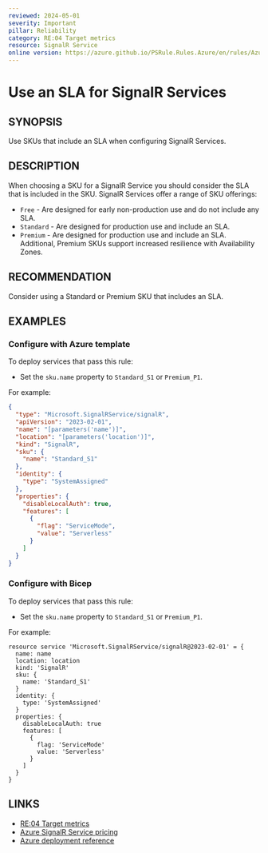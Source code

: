 ```yaml
---
reviewed: 2024-05-01
severity: Important
pillar: Reliability
category: RE:04 Target metrics
resource: SignalR Service
online version: https://azure.github.io/PSRule.Rules.Azure/en/rules/Azure.SignalR.SLA/
---
```


# Use an SLA for SignalR Services

## SYNOPSIS

Use SKUs that include an SLA when configuring SignalR Services.

## DESCRIPTION

When choosing a SKU for a SignalR Service you should consider the SLA that is included in the SKU.
SignalR Services offer a range of SKU offerings:

- `Free` - Are designed for early non-production use and do not include any SLA.
- `Standard` - Are designed for production use and include an SLA.
- `Premium` - Are designed for production use and include an SLA.
  Additional, Premium SKUs support increased resilience with Availability Zones.

## RECOMMENDATION

Consider using a Standard or Premium SKU that includes an SLA.

## EXAMPLES

### Configure with Azure template

To deploy services that pass this rule:

- Set the `sku.name` property to `Standard_S1` or `Premium_P1`.

For example:

```json
{
  "type": "Microsoft.SignalRService/signalR",
  "apiVersion": "2023-02-01",
  "name": "[parameters('name')]",
  "location": "[parameters('location')]",
  "kind": "SignalR",
  "sku": {
    "name": "Standard_S1"
  },
  "identity": {
    "type": "SystemAssigned"
  },
  "properties": {
    "disableLocalAuth": true,
    "features": [
      {
        "flag": "ServiceMode",
        "value": "Serverless"
      }
    ]
  }
}
```

### Configure with Bicep

To deploy services that pass this rule:

- Set the `sku.name` property to `Standard_S1` or `Premium_P1`.

For example:

```bicep
resource service 'Microsoft.SignalRService/signalR@2023-02-01' = {
  name: name
  location: location
  kind: 'SignalR'
  sku: {
    name: 'Standard_S1'
  }
  identity: {
    type: 'SystemAssigned'
  }
  properties: {
    disableLocalAuth: true
    features: [
      {
        flag: 'ServiceMode'
        value: 'Serverless'
      }
    ]
  }
}
```

## LINKS

- [RE:04 Target metrics](https://learn.microsoft.com/azure/well-architected/reliability/metrics)
- [Azure SignalR Service pricing](https://azure.microsoft.com/pricing/details/signalr-service/)
- [Azure deployment reference](https://learn.microsoft.com/azure/templates/microsoft.signalrservice/signalr)
